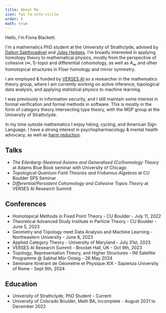 ```yaml
---
title: About Me
icon: fas fa-info-circle
order: 5
math: true
---
```


Hello, I'm Fiona Blackett.

I'm a mathematics PhD student at the University of Strathclyde, advised by [Dalton Sakthivadivel](https://darsakthi.github.io/) and [Jules Hedges](https://julesh.com/). I'm broadly interested in 
applying homotopy theory to mathematical physics, mostly from the perspective of cohesive $(\infty,1)$-topoi
and differential cohomology, as well as $A_\infty$ and other homotopical structures in Floer homology and mirror symmetry.

I am employed & funded by [VERSES AI](https://www.verses.ai/) as a researcher in the mathematics 
theory group, where I am currently working on active inference, topological data analysis, and 
applying statistical physics to machine learning. 

I was previously in information security, and I still maintain some interest in formal verification
and formal methods in software. This is mostly in the form of category theory intersecting type theory,
with the MSP group at the University of Strathclyde.

In my time outside mathematics I enjoy hiking, cycling, and American Sign Language. I have a strong interest in psychopharmacology & mental health advocacy, as well as [harm reduction](https://www.samhsa.gov/find-help/harm-reduction). 

## Talks
- *The Eilenberg-Steenrod Axioms and Generalised (Co)homology Theory* at Adams Blue Book seminar with University of Chicago
- *Topological Quantum Field Theories and Frobenius Algebras* at CU Boulder SPS Seminar
- *Differential/Persistent Cohomology and Cohesive Topos Theory* at VERSES AI Research Summit

## Conferences
- Homotopical Methods in Fixed Point Theory - CU Boulder - July 11, 2022
- Theoretical Advanced Study Institute in Particle Theory - CU Boulder - June 5, 2023
- Geometry and Topology meet Data Analysis and Machine Learning - Northeastern University - June 8, 2023
- Applied Category Theory - University of Maryland - July 31st, 2023
- VERSES AI Research Summit - Brocket Hall, UK - Oct 9th, 2023
- Topology, Representation Theory, and Higher Structures - INI Satellite Programme @ Sabhal Mòr Ostaig - 26 May 2024
- Séminaire Itinérant de Géométrie et Physique XIX - Sapienza University of Rome - Sept 9th, 2024

## Education
- University of Strathclyde, PhD Student - Current
- University of Colorado Boulder, Math BA, incomplete - August 2021 to December 2022
